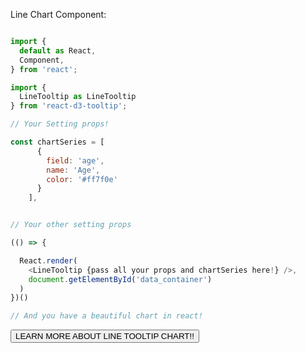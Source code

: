 Line Chart Component:

```js

import {
  default as React,
  Component,
} from 'react';

import {
  LineTooltip as LineTooltip
} from 'react-d3-tooltip';

// Your Setting props!

const chartSeries = [
      {
        field: 'age',
        name: 'Age',
        color: '#ff7f0e'
      }
    ],


// Your other setting props

(() => {

  React.render(
    <LineTooltip {pass all your props and chartSeries here!} />,
    document.getElementById('data_container')
  )
})()

// And you have a beautiful chart in react!
```

<a href="/tooltip/line">
  <button type="button" class="btn btn-success">LEARN MORE ABOUT LINE TOOLTIP CHART!!</button>
</a>
